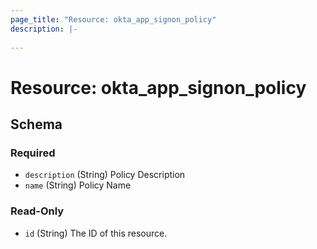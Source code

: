 ```yaml
---
page_title: "Resource: okta_app_signon_policy"
description: |-
  
---
```


# Resource: okta_app_signon_policy





<!-- schema generated by tfplugindocs -->
## Schema

### Required

- `description` (String) Policy Description
- `name` (String) Policy Name

### Read-Only

- `id` (String) The ID of this resource.



